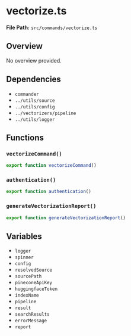 # vectorize.ts

**File Path:** `src/commands/vectorize.ts`

## Overview

No overview provided.

## Dependencies

- `commander`
- `../utils/source`
- `../utils/config`
- `../vectorizers/pipeline`
- `../utils/logger`

## Functions

### `vectorizeCommand()`

```typescript
export function vectorizeCommand()
```

### `authentication()`

```typescript
export function authentication()
```

### `generateVectorizationReport()`

```typescript
export function generateVectorizationReport()
```

## Variables

- `logger`
- `spinner`
- `config`
- `resolvedSource`
- `sourcePath`
- `pineconeApiKey`
- `huggingfaceToken`
- `indexName`
- `pipeline`
- `result`
- `searchResults`
- `errorMessage`
- `report`

